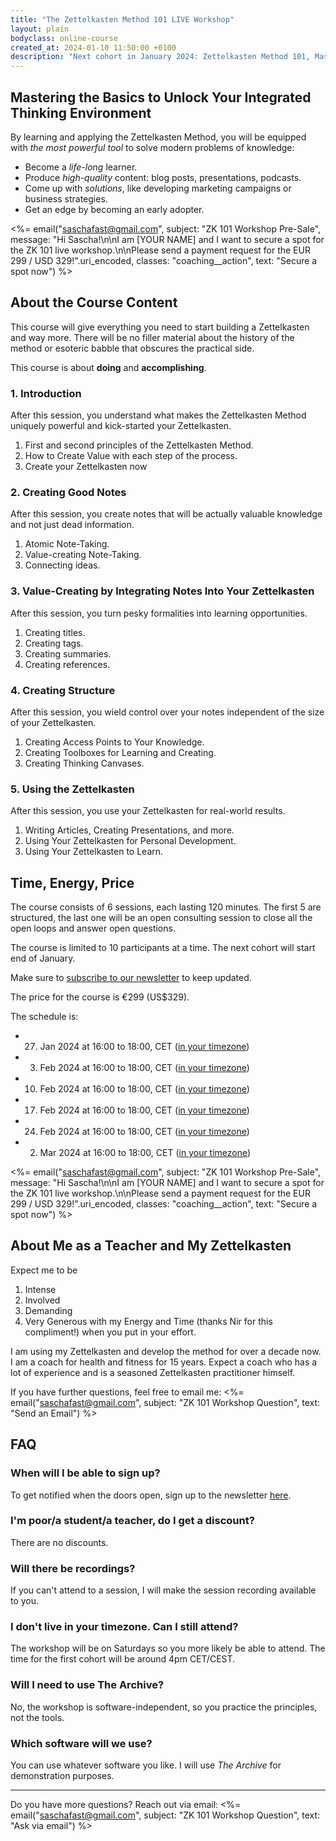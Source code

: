 ```yaml
---
title: "The Zettelkasten Method 101 LIVE Workshop"
layout: plain
bodyclass: online-course
created_at: 2024-01-10 11:50:00 +0100
description: "Next cohort in January 2024: Zettelkasten Method 101, Mastering the basics to unlock your Integrated Thinking Environment. A live workshop for 10 participants."
---
```

## Mastering the Basics to Unlock Your Integrated Thinking Environment

By learning and applying the Zettelkasten Method, you will be equipped with *the most powerful tool* to solve modern problems of knowledge:

- Become a *life-long* learner.
- Produce *high-quality* content: blog posts, presentations, podcasts.
- Come up with *solutions*, like developing marketing campaigns or business strategies.
- Get an edge by becoming an early adopter.

<%= email("saschafast@gmail.com", subject: "ZK 101 Workshop Pre-Sale", message: "Hi Sascha!\n\nI am [YOUR NAME] and I want to secure a spot for the ZK 101 live workshop.\n\nPlease send a payment request for the EUR 299 / USD 329!".uri_encoded, classes: "coaching__action", text: "Secure a spot now") %>

## About the Course Content

This course will give everything you need to start building a Zettelkasten and way more. There will be no filler material about the history of the method or esoteric babble that obscures the practical side.

This course is about **doing** and **accomplishing**.

### 1\. Introduction

After this session, you understand what makes the Zettelkasten Method uniquely powerful and kick-started your Zettelkasten.

1. First and second principles of the Zettelkasten Method.
2. How to Create Value with each step of the process.
3. Create your Zettelkasten now

### 2\. Creating Good Notes

After this session, you create notes that will be actually valuable knowledge and not just dead information.

1. Atomic Note-Taking.
2. Value-creating Note-Taking.
3. Connecting ideas.

### 3\. Value-Creating by Integrating Notes Into Your Zettelkasten

After this session, you turn pesky formalities into learning opportunities.

1. Creating titles.
2. Creating tags.
3. Creating summaries.
4. Creating references.

### 4\. Creating Structure

After this session, you wield control over your notes independent of the size of your Zettelkasten.

1. Creating Access Points to Your Knowledge.
2. Creating Toolboxes for Learning and Creating.
3. Creating Thinking Canvases.

### 5\. Using the Zettelkasten

After this session, you use your Zettelkasten for real-world results.

1. Writing Articles, Creating Presentations, and more.
2. Using Your Zettelkasten for Personal Development.
3. Using Your Zettelkasten to Learn.


## Time, Energy, Price

The course consists of 6 sessions, each lasting 120 minutes. The first 5 are structured, the last one will be an open consulting session to close all the open loops and answer open questions.

The course is limited to 10 participants at a time. The next cohort will start end of January.

Make sure to [subscribe to our newsletter](/newsletter) to keep updated.

The price for the course is €299 (US$329).

The schedule is:

- 27. Jan 2024 at 16:00 to 18:00, CET ([in your timezone](https://time.is/1600_27_jan_2024_in_bielefeld))
- 3. Feb 2024 at 16:00 to 18:00, CET ([in your timezone](https://time.is/1600_3_feb_2024_in_bielefeld))
- 10. Feb 2024 at 16:00 to 18:00, CET ([in your timezone](https://time.is/1600_10_feb_2024_in_bielefeld))
- 17. Feb 2024 at 16:00 to 18:00, CET ([in your timezone](https://time.is/1600_17_feb_2024_in_bielefeld))
- 24. Feb 2024 at 16:00 to 18:00, CET ([in your timezone](https://time.is/1600_24_feb_2024_in_bielefeld))
- 2. Mar 2024 at 16:00 to 18:00, CET ([in your timezone](https://time.is/1600_2_mar_2024_in_bielefeld))

<%= email("saschafast@gmail.com", subject: "ZK 101 Workshop Pre-Sale", message: "Hi Sascha!\n\nI am [YOUR NAME] and I want to secure a spot for the ZK 101 live workshop.\n\nPlease send a payment request for the EUR 299 / USD 329!".uri_encoded, classes: "coaching__action", text: "Secure a spot now") %>


## About Me as a Teacher and My Zettelkasten

Expect me to be

1. Intense
2. Involved
3. Demanding
4. Very Generous with my Energy and Time (thanks Nir for this compliment!) when you put in your effort.

I am using my Zettelkasten and develop the method for over a decade now. I am a coach for health and fitness for 15 years. Expect a coach who has a lot of experience and is a seasoned Zettelkasten practitioner himself.

If you have further questions, feel free to email me: <%= email("saschafast@gmail.com", subject: "ZK 101 Workshop Question", text: "Send an Email") %>


## FAQ

### When will I be able to sign up?

To get notified when the doors open, sign up to the newsletter [here](https://zettelkasten.de/newsletter).

### I'm poor/a student/a teacher, do I get a discount?

There are no discounts.

### Will there be recordings?

If you can't attend to a session, I will make the session recording available to you.

### I don't live in your timezone. Can I still attend?

The workshop will be on Saturdays so you more likely be able to attend. The time for the first cohort will be around 4pm CET/CEST.

### Will I need to use The Archive?

No, the workshop is software-independent, so you practice the principles, not the tools.

### Which software will we use?

You can use whatever software you like. I will use *The Archive* for demonstration purposes.

----

Do you have more questions? Reach out via email:
<%= email("saschafast@gmail.com", subject: "ZK 101 Workshop Question", text: "Ask via email") %>
